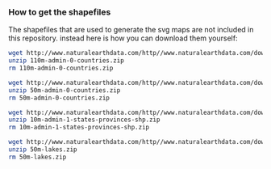 ### How to get the shapefiles

The shapefiles that are used to generate the svg maps are not included in this repository. instead here is how you can download them yourself:

```bash
wget http://www.naturalearthdata.com/http//www.naturalearthdata.com/download/110m/cultural/110m-admin-0-countries.zip
unzip 110m-admin-0-countries.zip
rm 110m-admin-0-countries.zip

wget http://www.naturalearthdata.com/http//www.naturalearthdata.com/download/50m/cultural/50m-admin-0-countries.zip
unzip 50m-admin-0-countries.zip
rm 50m-admin-0-countries.zip

wget http://www.naturalearthdata.com/http//www.naturalearthdata.com/download/10m/cultural/10m-admin-1-states-provinces-shp.zip
unzip 10m-admin-1-states-provinces-shp.zip
rm 10m-admin-1-states-provinces-shp.zip

wget http://www.naturalearthdata.com/http//www.naturalearthdata.com/download/50m/physical/50m-lakes.zip
unzip 50m-lakes.zip
rm 50m-lakes.zip
```
